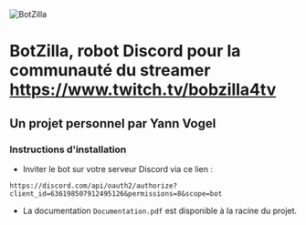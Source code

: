 <img src="https://i.ibb.co/pJWbrBF/0016.png" alt="BotZilla">

# BotZilla, robot Discord pour la communauté du streamer https://www.twitch.tv/bobzilla4tv
## Un projet personnel par Yann Vogel
### Instructions d'installation

-  Inviter le bot sur votre serveur Discord via ce lien :

`https://discord.com/api/oauth2/authorize?client_id=636198507912495126&permissions=8&scope=bot`

-  La documentation `Documentation.pdf` est disponible à la racine du projet.
